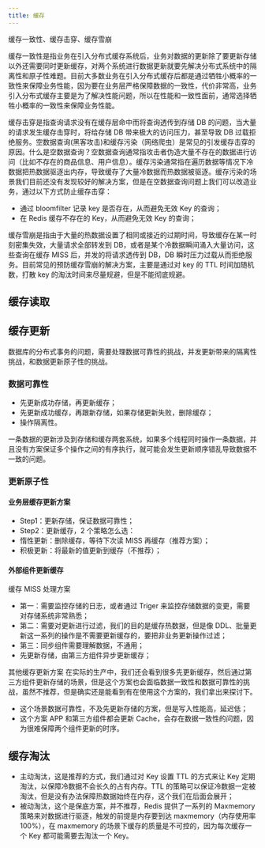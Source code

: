 ```yaml
---
title: 缓存
---
```


缓存一致性、缓存击穿、缓存雪崩

缓存一致性是指业务在引入分布式缓存系统后，业务对数据的更新除了要更新存储以外还需要同时更新缓存，对两个系统进行数据更新就要先解决分布式系统中的隔离性和原子性难题。目前大多数业务在引入分布式缓存后都是通过牺牲小概率的一致性来保障业务性能，因为要在业务层严格保障数据的一致性，代价非常高，业务引入分布式缓存主要是为了解决性能问题，所以在性能和一致性面前，通常选择牺牲小概率的一致性来保障业务性能。

缓存击穿是指查询请求没有在缓存层命中而将查询透传到存储 DB 的问题，当大量的请求发生缓存击穿时，将给存储 DB 带来极大的访问压力，甚至导致 DB 过载拒绝服务。空数据查询(黑客攻击)和缓存污染（网络爬虫）是常见的引发缓存击穿的原因。什么是空数据查询？空数据查询通常指攻击者伪造大量不存在的数据进行访问（比如不存在的商品信息、用户信息）。缓存污染通常指在遍历数据等情况下冷数据把热数据驱逐出内存，导致缓存了大量冷数据而热数据被驱逐。缓存污染的场景我们目前还没有发现较好的解决方案，但是在空数据查询问题上我们可以改造业务，通过以下方式防止缓存击穿：

* 通过 bloomfilter 记录 key 是否存在，从而避免无效 Key 的查询；
* 在 Redis 缓存不存在的 Key，从而避免无效 Key 的查询；

缓存雪崩是指由于大量的热数据设置了相同或接近的过期时间，导致缓存在某一时刻密集失效，大量请求全部转发到 DB，或者是某个冷数据瞬间涌入大量访问，这些查询在缓存 MISS 后，并发的将请求透传到 DB，DB 瞬时压力过载从而拒绝服务。目前常见的预防缓存雪崩的解决方案，主要是通过对 key 的 TTL 时间加随机数，打散 key 的淘汰时间来尽量规避，但是不能彻底规避。


## 缓存读取

## 缓存更新

数据库的分布式事务的问题，需要处理数据可靠性的挑战，并发更新带来的隔离性挑战，和数据更新原子性的挑战。

### 数据可靠性

* 先更新成功存储，再更新缓存；
* 先更新成功缓存，再跟新存储，如果存储更新失败，删除缓存；
* 操作隔离性。

一条数据的更新涉及到存储和缓存两套系统，如果多个线程同时操作一条数据，并且没有方案保证多个操作之间的有序执行，就可能会发生更新顺序错乱导致数据不一致的问题。

### 更新原子性

#### 业务层缓存更新方案


* Step1：更新存储，保证数据可靠性；
* Step2：更新缓存，2 个策略怎么选：
* 惰性更新：删除缓存，等待下次读 MISS 再缓存（推荐方案）；
* 积极更新：将最新的值更新到缓存（不推荐）；

#### 外部组件更新缓存
缓存 MISS 处理方案

* 第一：需要监控存储的日志，或者通过 Triger 来监控存储数据的变更，需要对存储系统非常熟悉；
* 第二：需要对更新进行过滤，我们的目的是缓存热数据，但是像 DDL、批量更新这一系列的操作是不需要更新缓存的，要把非业务更新操作过滤；
* 第三：同步组件需要理解数据，不通用；
* 先更新存储，由第三方组件异步更新缓存；

其他缓存更新方案
在实际的生产中，我们还会看到很多先更新缓存，然后通过第三方组件更新存储的场景，但是这个方案也会面临数据一致性和数据可靠性的挑战，虽然不推荐，但是确实还是能看到有在使用这个方案的，我们拿出来探讨下。

* 这个场景数据可靠性，不及先更新存储的方案，但是写入性能高，延迟低；
* 这个方案 APP 和第三方组件都会更新 Cache，会存在数据一致性的问题，因为很难保障两个组件更新的时序。

## 缓存淘汰
* 主动淘汰，这是推荐的方式，我们通过对 Key 设置 TTL 的方式来让 Key 定期淘汰，以保障冷数据不会长久的占有内存。TTL 的策略可以保证冷数据一定被淘汰，但是没有办法保障热数据始终在内存，这个我们在后面会展开；
* 被动淘汰，这个是保底方案，并不推荐，Redis 提供了一系列的 Maxmemory 策略来对数据进行驱逐，触发的前提是内存要到达 maxmemory（内存使用率 100%），在 maxmemory 的场景下缓存的质量是不可控的，因为每次缓存一个 Key 都可能需要去淘汰一个 Key。
